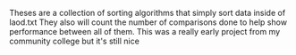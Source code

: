 Theses are a collection of sorting algorithms that simply sort data inside of laod.txt
They also will count the number of comparisons done to help show performance between all of them.
This was a really early project from my community college but it's still nice